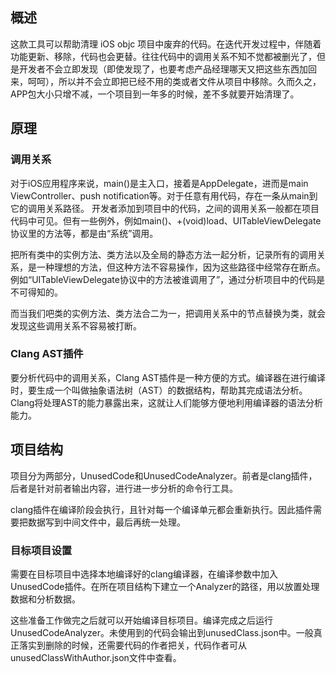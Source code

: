 ## 概述
这款工具可以帮助清理 iOS objc 项目中废弃的代码。在迭代开发过程中，伴随着功能更新、移除，代码也会更替。往往代码中的调用关系不知不觉都被删光了，但是开发者不会立即发现（即使发现了，也要考虑产品经理哪天又把这些东西加回来，呵呵），所以并不会立即把已经不用的类或者文件从项目中移除。久而久之，APP包大小只增不减，一个项目到一年多的时候，差不多就要开始清理了。

## 原理
### 调用关系
对于iOS应用程序来说，main()是主入口，接着是AppDelegate，进而是main ViewController、push notification等。对于任意有用代码，存在一条从main到它的调用关系路径。 开发者添加到项目中的代码，之间的调用关系一般都在项目代码中可见。但有一些例外，例如main()、+(void)load、UITableViewDelegate协议里的方法等，都是由“系统”调用。

把所有类中的实例方法、类方法以及全局的静态方法一起分析，记录所有的调用关系，是一种理想的方法，但这种方法不容易操作，因为这些路径中经常存在断点。例如“UITableViewDelegate协议中的方法被谁调用了”，通过分析项目中的代码是不可得知的。

而当我们吧类的实例方法、类方法合二为一，把调用关系中的节点替换为类，就会发现这些调用关系不容易被打断。

### Clang AST插件
要分析代码中的调用关系，Clang AST插件是一种方便的方式。编译器在进行编译时，要生成一个叫做抽象语法树（AST）的数据结构，帮助其完成语法分析。Clang将处理AST的能力暴露出来，这就让人们能够方便地利用编译器的语法分析能力。

## 项目结构
项目分为两部分，UnusedCode和UnusedCodeAnalyzer。前者是clang插件，后者是针对前者输出内容，进行进一步分析的命令行工具。

clang插件在编译阶段会执行，且针对每一个编译单元都会重新执行。因此插件需要把数据写到中间文件中，最后再统一处理。

### 目标项目设置
需要在目标项目中选择本地编译好的clang编译器，在编译参数中加入UnusedCode插件。在所在项目结构下建立一个Analyzer的路径，用以放置处理数据和分析数据。

这些准备工作做完之后就可以开始编译目标项目。编译完成之后运行UnusedCodeAnalyzer。未使用到的代码会输出到unusedClass.json中。一般真正落实到删除的时候，还需要代码的作者把关，代码作者可从unusedClassWithAuthor.json文件中查看。